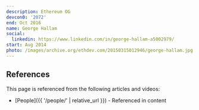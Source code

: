 ```yaml
---
description: Ethereum OG
devcon0: '2072'
end: Oct 2016
name: George Hallam
social:
  linkedin: https://www.linkedin.com/in/george-hallam-a5002979/
start: Aug 2014
photo: /images/archive.org/ethdev.com/20150315012946/george-hallam.jpg
---
```



## References

This page is referenced from the following articles and videos:

- [People]({{ '/people/' | relative_url }}) - Referenced in content